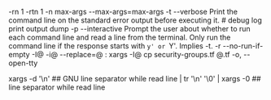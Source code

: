 -rn 1
-rtn 1
-n max-args  --max-args=max-args
-t           --verbose            Print the command line on the standard error output before executing it. # debug log print output dump
-p           --interactive        Prompt  the  user  about whether to run each command line and read a line from the terminal.  Only run the command line if the response starts with `y' or `Y'.  Implies -t.
-r           --no-run-if-empty
-I@ -i@ --replace=@ : xargs -I@ cp security-groups.tf @.tf
-o, --open-tty

xargs -d '\n'             ## GNU line separator while read line
| tr '\n' '\0' | xargs -0 ##     line separator while read line
